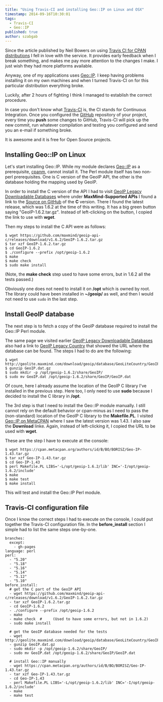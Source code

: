 ```yaml
---
title: "Using Travis-CI and installing Geo::IP on Linux and OSX"
timestamp: 2014-09-16T10:30:01
tags:
  - Travis-CI
  - Geo::IP
published: true
author: szabgab
---
```



Since the article published by Neil Bowers on using
[Travis CI for CPAN distributions](http://blogs.perl.org/users/neilb/2014/08/try-travis-ci-with-your-cpan-distributions.html) I fell in love with the
service. It provides early feedback when I break something, and makes me pay more attention to the changes I make. I just wish they had more platforms available.

Anyway, one of my applications uses [Geo::IP](https://metacpan.org/pod/Geo::IP). I keep having problems installing it on my own machines and
when I turned Travis-CI on for this particular distribution everything broke.

Luckily, after 2 hours of fighting I think I managed to establish the correct procedure.


In case you don't know what [Travis-CI](https://travis-ci.org/) is, the CI stands for Continuous Integration. Once you configured the
[GitHub](http://github.com/) repository of your project, every time you **push** some changes to GitHub, Travis-CI will pick up
the new commit, run whatever compilation and testing you configured and send you an e-mail if something broke.

It is awesome and it is free for Open Source projects.

## Installing Geo::IP on Linux

Let's start installing Geo::IP. While my module declares [Geo::IP](https://metacpan.org/pod/Geo::IP) as a
prerequisite, [cpanm](https://metacpan.org/pod/App::cpanminus), cannot install it. The Perl module itself
has two non-perl prerequisites. One is C version of the GeoIP API, the other is the database holding the mapping used by GeoIP.

In order to install the C version of the API I had to visit [GeoIP Legacy Downloadable Databases](http://dev.maxmind.com/geoip/legacy/downloadable/)
where under **MaxMind-Supported APIs** I found a link to the [Source on GitHub](https://github.com/maxmind/geoip-api-c/releases) of the **C** version.
There I found the latest release, which was 1.6.2 at the time of this writing. It has a big green button saying "GeoIP-1.6.2.tar.gz". Instead of left-clicking on the button,
I copied the link to use with **wget**.

Then my steps to install the C API were as follows:

```
$ wget https://github.com/maxmind/geoip-api-c/releases/download/v1.6.2/GeoIP-1.6.2.tar.gz
$ tar xzf GeoIP-1.6.2.tar.gz
$ cd GeoIP-1.6.2
$ ./configure --prefix /opt/geoip-1.6.2
$ make
$ make check
$ sudo make install
```

(Note, the **make check** step used to have some errors, but in 1.6.2 all the tests passed.)

Obviously one does not need to install it on **/opt** which is owned by root. The library could have been installed in
**~/geoip/** as well, and then I would not need to use `sudo` in the last step.


## Install GeoIP database

The next step is to fetch a copy of the GeoIP database required to install the Geo::IP Perl module.

The same page we visited earlier [GeoIP Legacy Downloadable Databases](http://dev.maxmind.com/geoip/legacy/downloadable/)
also had a link to [GeoIP Legacy Country](http://dev.maxmind.com/geoip/legacy/install/country/) that showed the URL
where the database can be found. The steps I had to do are the following:

```
$ wget http://geolite.maxmind.com/download/geoip/database/GeoLiteCountry/GeoIP.dat.gz
$ gunzip GeoIP.dat.gz
$ sudo mkdir -p /opt/geoip-1.6.2/share/GeoIP/
$ sudo mv GeoIP.dat /opt/geoip-1.6.2/share/GeoIP/GeoIP.dat
```

Of coure, here I already assume the location of the GeoIP C library I've installed in the previous step. Here too, I only
need to use **sudo** because I decided to install the C library in **/opt**.

The 3rd step is that I need to install the Geo::IP module manually. I still cannot rely on the default behavior or cpan-minus
as I need to pass the (non-standard) location of the GeoIP C library to the **Makefile.PL**. I visited
[Geo::IP on MetaCPAN](https://metacpan.org/pod/Geo::IP) where I saw the latest version was 1.43. I also saw the 
**Download** linke. Again, instead of left-clicking it, I copied the URL to be used with **wget**.

These are the step I have to execute at the console:

```
$ wget https://cpan.metacpan.org/authors/id/B/BO/BORISZ/Geo-IP-1.43.tar.gz
$ tar xzf Geo-IP-1.43.tar.gz
$ cd Geo-IP-1.43
$ perl Makefile.PL LIBS='-L/opt/geoip-1.6.2/lib' INC='-I/opt/geoip-1.6.2/include'
$ make
$ make test
$ make install
```

This will test and install the Geo::IP Perl module.


## Travis-CI configuration file

Once I know the correct steps I had to execute on the console, I could put together the Travis-CI configuration file.
In the **before_install** section I simple had to list the same steps one-by-one.

```
branches:
  except:
    - gh-pages
language: perl
perl:
  - "5.20"
  - "5.18"
  - "5.16"
  - "5.14"
  - "5.12"
  - "5.10"
before_install:
  # get the C part of the GeoIP API
  - wget https://github.com/maxmind/geoip-api-c/releases/download/v1.6.2/GeoIP-1.6.2.tar.gz
  - tar xzf GeoIP-1.6.2.tar.gz
  - cd GeoIP-1.6.2
  - ./configure --prefix /opt/geoip-1.6.2
  - make
  - make check  #     (Used to have some errors, but not in 1.6.2)
  - sudo make install

  # get the GeoIP database needed for the tests
  - wget http://geolite.maxmind.com/download/geoip/database/GeoLiteCountry/GeoIP.dat.gz
  - gunzip GeoIP.dat.gz
  - sudo mkdir -p /opt/geoip-1.6.2/share/GeoIP/
  - sudo mv GeoIP.dat /opt/geoip-1.6.2/share/GeoIP/GeoIP.dat

  # install Geo::IP manually
  - wget https://cpan.metacpan.org/authors/id/B/BO/BORISZ/Geo-IP-1.43.tar.gz
  - tar xzf Geo-IP-1.43.tar.gz
  - cd Geo-IP-1.43
  - perl Makefile.PL LIBS='-L/opt/geoip-1.6.2/lib' INC='-I/opt/geoip-1.6.2/include'
  - make
  - make test
```

